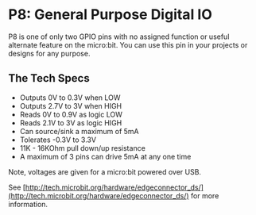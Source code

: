 # P8: General Purpose Digital IO

P8 is one of only two GPIO pins with no assigned function or useful alternate feature on the micro:bit. You can use this pin in your projects or designs for any purpose.

## The Tech Specs

* Outputs 0V to 0.3V when LOW
* Outputs 2.7V to 3V when HIGH
* Reads 0V to 0.9V as logic LOW
* Reads 2.1V to 3V as logic HIGH
* Can source/sink a maximum of 5mA
* Tolerates -0.3V to 3.3V
* 11K - 16KOhm pull down/up resistance
* A maximum of 3 pins can drive 5mA at any one time

Note, voltages are given for a micro:bit powered over USB.

See [http://tech.microbit.org/hardware/edgeconnector_ds/](http://tech.microbit.org/hardware/edgeconnector_ds/) for more information.